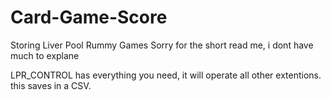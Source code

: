 # Card-Game-Score
Storing Liver Pool Rummy Games
Sorry for the short read me, i dont have much to explane

LPR_CONTROL has everything you need, it will operate all other extentions. this saves in a CSV.

